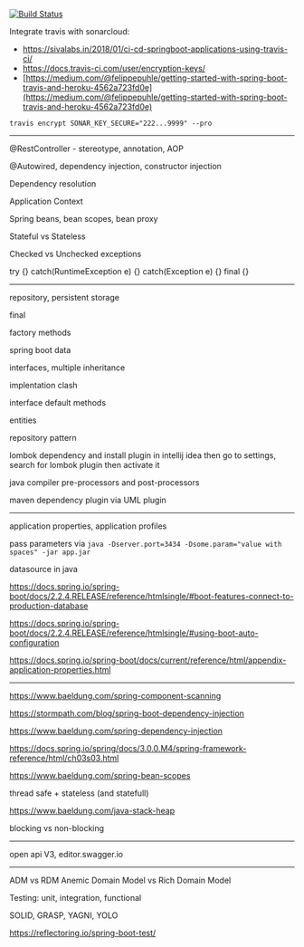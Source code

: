 [![Build Status](https://travis-ci.com/smart-home-oss/house-manager.svg?branch=master)](https://travis-ci.com/smart-home-oss/house-manager)

Integrate travis with sonarcloud:
- https://sivalabs.in/2018/01/ci-cd-springboot-applications-using-travis-ci/
- https://docs.travis-ci.com/user/encryption-keys/
- [https://medium.com/@felippepuhle/getting-started-with-spring-boot-travis-and-heroku-4562a723fd0e](https://medium.com/@felippepuhle/getting-started-with-spring-boot-travis-and-heroku-4562a723fd0e)

`travis encrypt SONAR_KEY_SECURE="222...9999" --pro`

-----------

@RestController - stereotype, annotation, AOP

@Autowired, dependency injection, constructor injection

Dependency resolution

Application Context

Spring beans, bean scopes, bean proxy

Stateful vs Stateless

Checked vs Unchecked exceptions

try {}
catch(RuntimeException e) {}
catch(Exception e) {}
final {}

--------------------------------

repository, persistent storage

final 

factory methods

spring boot data

interfaces, multiple inheritance

implentation clash

interface default methods

entities

repository pattern

lombok dependency and install plugin in intellij idea then go to settings, search for lombok plugin then activate it

java compiler pre-processors and post-processors

maven dependency plugin via UML plugin

---------

application properties, application profiles

pass parameters via `java -Dserver.port=3434 -Dsome.param="value with spaces" -jar app.jar`

datasource in java 

https://docs.spring.io/spring-boot/docs/2.2.4.RELEASE/reference/htmlsingle/#boot-features-connect-to-production-database

https://docs.spring.io/spring-boot/docs/2.2.4.RELEASE/reference/htmlsingle/#using-boot-auto-configuration

https://docs.spring.io/spring-boot/docs/current/reference/html/appendix-application-properties.html

----------------

https://www.baeldung.com/spring-component-scanning

https://stormpath.com/blog/spring-boot-dependency-injection

https://www.baeldung.com/spring-dependency-injection

https://docs.spring.io/spring/docs/3.0.0.M4/spring-framework-reference/html/ch03s03.html

https://www.baeldung.com/spring-bean-scopes

thread safe + stateless (and statefull)

https://www.baeldung.com/java-stack-heap

blocking vs non-blocking

----------------- 

open api V3, editor.swagger.io

-----------------

ADM vs RDM
Anemic Domain Model vs Rich Domain Model

Testing: unit, integration, functional

SOLID, GRASP, YAGNI, YOLO

https://reflectoring.io/spring-boot-test/

